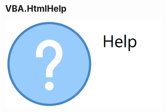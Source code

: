 # VBA.HtmlHelp
![Help](https://raw.githubusercontent.com/GustavBrock/VBA.HtmlHelp/master/images/EE%20HTML%20Help.png)